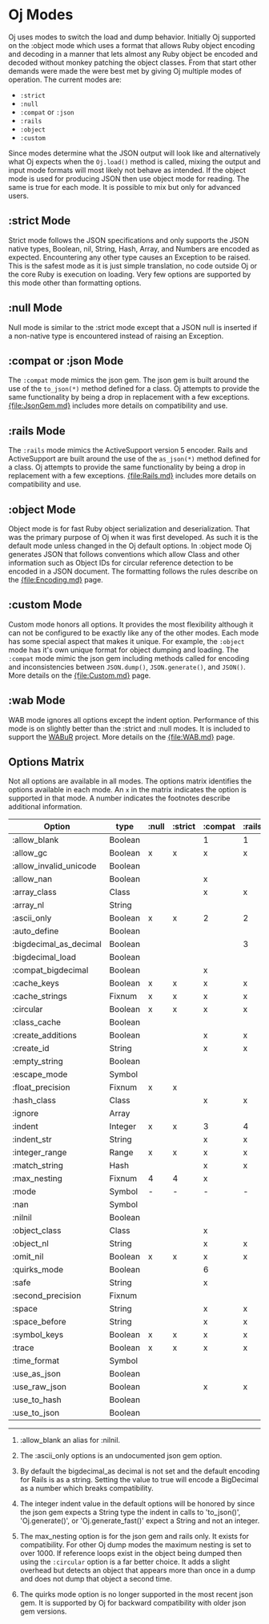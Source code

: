 # Oj Modes

Oj uses modes to switch the load and dump behavior. Initially Oj supported on
the :object mode which uses a format that allows Ruby object encoding and
decoding in a manner that lets almost any Ruby object be encoded and decoded
without monkey patching the object classes. From that start other demands were
made the were best met by giving Oj multiple modes of operation. The current
modes are:

 - `:strict`
 - `:null`
 - `:compat` or `:json`
 - `:rails`
 - `:object`
 - `:custom`

Since modes determine what the JSON output will look like and alternatively
what Oj expects when the `Oj.load()` method is called, mixing the output and
input mode formats will most likely not behave as intended. If the object mode
is used for producing JSON then use object mode for reading. The same is true
for each mode. It is possible to mix but only for advanced users.

## :strict Mode

Strict mode follows the JSON specifications and only supports the JSON native
types, Boolean, nil, String, Hash, Array, and Numbers are encoded as
expected. Encountering any other type causes an Exception to be raised. This
is the safest mode as it is just simple translation, no code outside Oj or the
core Ruby is execution on loading. Very few options are supported by this mode
other than formatting options.

## :null Mode

Null mode is similar to the :strict mode except that a JSON null is inserted
if a non-native type is encountered instead of raising an Exception.

## :compat or :json Mode

The `:compat` mode mimics the json gem. The json gem is built around the use
of the `to_json(*)` method defined for a class. Oj attempts to provide the
same functionality by being a drop in replacement with a few
exceptions. [{file:JsonGem.md}](JsonGem.md) includes more details on
compatibility and use.

## :rails Mode

The `:rails` mode mimics the ActiveSupport version 5 encoder. Rails and
ActiveSupport are built around the use of the `as_json(*)` method defined for
a class. Oj attempts to provide the same functionality by being a drop in
replacement with a few exceptions. [{file:Rails.md}](Rails.md) includes
more details on compatibility and use.

## :object Mode

Object mode is for fast Ruby object serialization and deserialization. That
was the primary purpose of Oj when it was first developed. As such it is the
default mode unless changed in the Oj default options. In :object mode Oj
generates JSON that follows conventions which allow Class and other
information such as Object IDs for circular reference detection to be encoded
in a JSON document. The formatting follows the rules describe on the
[{file:Encoding.md}](Encoding.md) page.

## :custom Mode

Custom mode honors all options. It provides the most flexibility although it
can not be configured to be exactly like any of the other modes. Each mode has
some special aspect that makes it unique. For example, the `:object` mode has
it's own unique format for object dumping and loading. The `:compat` mode
mimic the json gem including methods called for encoding and inconsistencies
between `JSON.dump()`, `JSON.generate()`, and `JSON()`. More details on the
[{file:Custom.md}](Custom.md) page.

## :wab Mode

WAB mode ignores all options except the indent option. Performance of this
mode is on slightly better than the :strict and :null modes. It is included to
support the [WABuR](https://github.com/ohler55/wabur) project. More details on
the [{file:WAB.md}](WAB.md) page.

## Options Matrix

Not all options are available in all modes. The options matrix identifies the
options available in each mode. An `x` in the matrix indicates the option is
supported in that mode. A number indicates the footnotes describe additional
information.

| Option                 | type    | :null   | :strict | :compat | :rails  | :object | :custom |  :wab   |
| ---------------------- | ------- | ------- | ------- | ------- | ------- | ------- | ------- | ------- |
| :allow_blank           | Boolean |         |         |       1 |       1 |         |       x |         |
| :allow_gc              | Boolean |       x |       x |       x |       x |       x |       x |         |
| :allow_invalid_unicode | Boolean |         |         |         |         |       x |       x |         |
| :allow_nan             | Boolean |         |         |       x |         |       x |       x |         |
| :array_class           | Class   |         |         |       x |       x |         |       x |         |
| :array_nl              | String  |         |         |         |         |         |       x |         |
| :ascii_only            | Boolean |       x |       x |       2 |       2 |       x |       x |         |
| :auto_define           | Boolean |         |         |         |         |       x |       x |         |
| :bigdecimal_as_decimal | Boolean |         |         |         |       3 |       x |       x |         |
| :bigdecimal_load       | Boolean |         |         |         |         |         |       x |         |
| :compat_bigdecimal     | Boolean |         |         |       x |         |         |       x |         |
| :cache_keys            | Boolean |       x |       x |       x |       x |         |       x |         |
| :cache_strings         | Fixnum  |       x |       x |       x |       x |         |       x |         |
| :circular              | Boolean |       x |       x |       x |       x |       x |       x |         |
| :class_cache           | Boolean |         |         |         |         |       x |       x |         |
| :create_additions      | Boolean |         |         |       x |       x |         |       x |         |
| :create_id             | String  |         |         |       x |       x |         |       x |         |
| :empty_string          | Boolean |         |         |         |         |         |       x |         |
| :escape_mode           | Symbol  |         |         |         |         |         |       x |         |
| :float_precision       | Fixnum  |       x |       x |         |         |         |       x |         |
| :hash_class            | Class   |         |         |       x |       x |         |       x |         |
| :ignore                | Array   |         |         |         |         |       x |       x |         |
| :indent                | Integer |       x |       x |       3 |       4 |       x |       x |       x |
| :indent_str            | String  |         |         |       x |       x |         |       x |         |
| :integer_range         | Range   |       x |       x |       x |       x |       x |       x |       x |
| :match_string          | Hash    |         |         |       x |       x |         |       x |         |
| :max_nesting           | Fixnum  |       4 |       4 |       x |         |       5 |       4 |         |
| :mode                  | Symbol  |       - |       - |       - |       - |       - |       - |         |
| :nan                   | Symbol  |         |         |         |         |         |       x |         |
| :nilnil                | Boolean |         |         |         |         |         |       x |         |
| :object_class          | Class   |         |         |       x |         |         |       x |         |
| :object_nl             | String  |         |         |       x |       x |         |       x |         |
| :omit_nil              | Boolean |       x |       x |       x |       x |       x |       x |         |
| :quirks_mode           | Boolean |         |         |       6 |         |         |       x |         |
| :safe                  | String  |         |         |       x |         |         |         |         |
| :second_precision      | Fixnum  |         |         |         |         |       x |       x |         |
| :space                 | String  |         |         |       x |       x |         |       x |         |
| :space_before          | String  |         |         |       x |       x |         |       x |         |
| :symbol_keys           | Boolean |       x |       x |       x |       x |       x |       x |         |
| :trace                 | Boolean |       x |       x |       x |       x |       x |       x |       x |
| :time_format           | Symbol  |         |         |         |         |       x |       x |         |
| :use_as_json           | Boolean |         |         |         |         |         |       x |         |
| :use_raw_json          | Boolean |         |         |       x |       x |       x |       x |         |
| :use_to_hash           | Boolean |         |         |         |         |         |       x |         |
| :use_to_json           | Boolean |         |         |         |         |         |       x |         |
 --------------------------------------------------------------------------------------------------------

 1. :allow_blank an alias for :nilnil.

 2. The :ascii_only options is an undocumented json gem option.

 3. By default the bigdecimal_as decimal is not set and the default encoding
    for Rails is as a string. Setting the value to true will encode a
    BigDecimal as a number which breaks compatibility.

 4. The integer indent value in the default options will be honored by since
    the json gem expects a String type the indent in calls to 'to_json()',
    'Oj.generate()', or 'Oj.generate_fast()' expect a String and not an
    integer.

 5. The max_nesting option is for the json gem and rails only. It exists for
    compatibility. For other Oj dump modes the maximum nesting is set to over
    1000. If reference loops exist in the object being dumped then using the
    `:circular` option is a far better choice. It adds a slight overhead but
    detects an object that appears more than once in a dump and does not dump
    that object a second time.

 6. The quirks mode option is no longer supported in the most recent json
    gem. It is supported by Oj for backward compatibility with older json gem
    versions.

